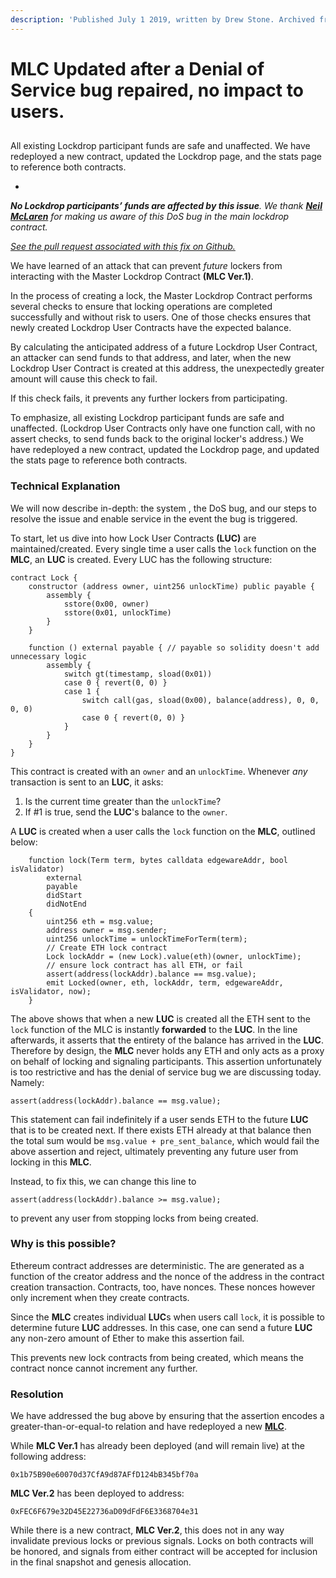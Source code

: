 ```yaml
---
description: 'Published July 1 2019, written by Drew Stone. Archived from blog.edgewa.re'
---
```


# MLC Updated after a Denial of Service bug repaired, no impact to users.

## 

All existing Lockdrop participant funds are safe and unaffected. We have redeployed a new contract, updated the Lockdrop page, and the stats page to reference both contracts.

* 
_**No Lockdrop participants’ funds are affected by this issue**. We thank_ [_**Neil McLaren**_](https://medium.com/@nmcl/gridlock-a-lockdrop-bug-73b8310608a9) _for making us aware of this DoS bug in the main lockdrop contract._

[_See the pull request associated with this fix on Github._](https://github.com/hicommonwealth/edgeware-homepage/pull/9)

We have learned of an attack that can prevent _future_ lockers from interacting with the Master Lockdrop Contract **\(MLC Ver.1\)**.

In the process of creating a lock, the Master Lockdrop Contract performs several checks to ensure that locking operations are completed successfully and without risk to users. One of those checks ensures that newly created Lockdrop User Contracts have the expected balance.

By calculating the anticipated address of a future Lockdrop User Contract, an attacker can send funds to that address, and later, when the new Lockdrop User Contract is created at this address, the unexpectedly greater amount will cause this check to fail.

If this check fails, it prevents any further lockers from participating.

To emphasize, all existing Lockdrop participant funds are safe and unaffected. \(Lockdrop User Contracts only have one function call, with no assert checks, to send funds back to the original locker's address.\) We have redeployed a new contract, updated the Lockdrop page, and updated the stats page to reference both contracts.

### Technical Explanation <a id="technical-explanation"></a>

We will now describe in-depth: the system , the DoS bug, and our steps to resolve the issue and enable service in the event the bug is triggered.

To start, let us dive into how Lock User Contracts **\(LUC\)** are maintained/created. Every single time a user calls the `lock` function on the **MLC**, an **LUC** is created. Every LUC has the following structure:

```text
contract Lock {
    constructor (address owner, uint256 unlockTime) public payable {
        assembly {
            sstore(0x00, owner)
            sstore(0x01, unlockTime)
        }
    }
    
    function () external payable { // payable so solidity doesn't add unnecessary logic
        assembly {
            switch gt(timestamp, sload(0x01))
            case 0 { revert(0, 0) }
            case 1 {
                switch call(gas, sload(0x00), balance(address), 0, 0, 0, 0)
                case 0 { revert(0, 0) }
            }
        }
    }
}
```

This contract is created with an `owner` and an `unlockTime`. Whenever _any_ transaction is sent to an **LUC**, it asks:

1. Is the current time greater than the `unlockTime`?
2. If \#1 is true, send the **LUC**'s balance to the `owner`.

A **LUC** is created when a user calls the `lock` function on the **MLC**, outlined below:

```text
    function lock(Term term, bytes calldata edgewareAddr, bool isValidator)
        external
        payable
        didStart
        didNotEnd
    {
        uint256 eth = msg.value;
        address owner = msg.sender;
        uint256 unlockTime = unlockTimeForTerm(term);
        // Create ETH lock contract
        Lock lockAddr = (new Lock).value(eth)(owner, unlockTime);
        // ensure lock contract has all ETH, or fail
        assert(address(lockAddr).balance == msg.value);
        emit Locked(owner, eth, lockAddr, term, edgewareAddr, isValidator, now);
    }
```

The above shows that when a new **LUC** is created all the ETH sent to the `lock` function of the MLC is instantly **forwarded** to the **LUC**. In the line afterwards, it asserts that the entirety of the balance has arrived in the **LUC**. Therefore by design, the **MLC** never holds any ETH and only acts as a proxy on behalf of locking and signaling participants. This assertion unfortunately is too restrictive and has the denial of service bug we are discussing today. Namely:

`assert(address(lockAddr).balance == msg.value);`

This statement can fail indefinitely if a user sends ETH to the future **LUC** that is to be created next. If there exists ETH already at that balance then the total sum would be `msg.value + pre_sent_balance`, which would fail the above assertion and reject, ultimately preventing any future user from locking in this **MLC**.

Instead, to fix this, we can change this line to  
  
`assert(address(lockAddr).balance >= msg.value);`

to prevent any user from stopping locks from being created.

### Why is this possible? <a id="why-is-this-possible"></a>

Ethereum contract addresses are deterministic. The are generated as a function of the creator address and the nonce of the address in the contract creation transaction. Contracts, too, have nonces. These nonces however only increment when they create contracts.

Since the **MLC** creates individual **LUC**s when users call `lock`, it is possible to determine future **LUC** addresses. In this case, one can send a future **LUC** any non-zero amount of Ether to make this assertion fail.

This prevents new lock contracts from being created, which means the contract nonce cannot increment any further.

### Resolution <a id="resolution"></a>

We have addressed the bug above by ensuring that the assertion encodes a greater-than-or-equal-to relation and have redeployed a new [**MLC**](https://etherscan.io/address/0xfec6f679e32d45e22736ad09dfdf6e3368704e31).

While **MLC Ver.1** has already been deployed \(and will remain live\) at the following address:

`0x1b75B90e60070d37CfA9d87AFfD124bB345bf70a`

**MLC Ver.2** has been deployed to address:

`0xFEC6F679e32D45E22736aD09dFdF6E3368704e31`

While there is a new contract, **MLC Ver.2**, this does not in any way invalidate previous locks or previous signals. Locks on both contracts will be honored, and signals from either contract will be accepted for inclusion in the final snapshot and genesis allocation.

